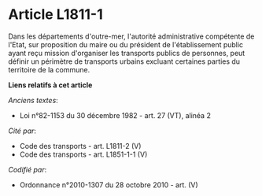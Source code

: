 # Article L1811-1

Dans les départements d'outre-mer, l'autorité administrative compétente de l'Etat, sur proposition du maire ou du président
de l'établissement public ayant reçu mission d'organiser les transports publics de personnes, peut définir un périmètre de
transports urbains excluant certaines parties du territoire de la commune.

**Liens relatifs à cet article**

_Anciens textes_:

  - Loi n°82-1153 du 30 décembre 1982 - art. 27 (VT), alinéa 2

_Cité par_:

  - Code des transports - art. L1811-2 (V)
  - Code des transports - art. L1851-1-1 (V)

_Codifié par_:

  - Ordonnance n°2010-1307 du 28 octobre 2010 - art. (V)
